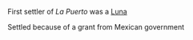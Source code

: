 First settler of *La Puerto* was a [Luna](</Gabriel and Maria Márez#Maria Márez>)

Settled because of a grant from Mexican government
